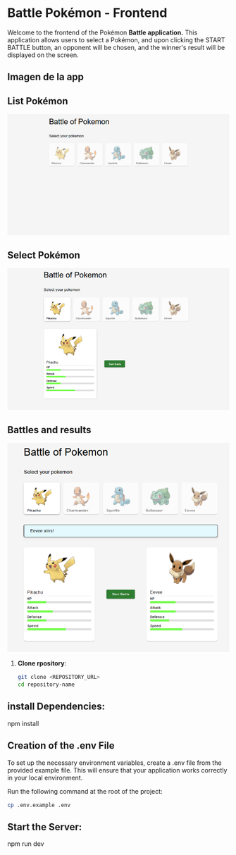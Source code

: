 # Battle Pokémon - Frontend

Welcome to the frontend of the Pokémon **Battle application.** This application allows users to select a Pokémon, and upon clicking the START BATTLE button, an opponent will be chosen, and the winner's result will be displayed on the screen.

## Imagen de la app

## List Pokémon

![alt text](./src/assets/image-1.png)

## Select Pokémon

![alt text](./src/assets/image-2.png)

## Battles and results

![alt text](./src/assets/image-3.png)

1. **Clone rpository**:

   ```bash
   git clone <REPOSITORY_URL>
   cd repository-name

   ```

## install Dependencies:

npm install 

## Creation of the .env File

To set up the necessary environment variables, create a .env file from the provided example file. This will ensure that your application works correctly in your local environment.

Run the following command at the root of the project:

```bash
cp .env.example .env
```



## Start the Server:

npm run dev
